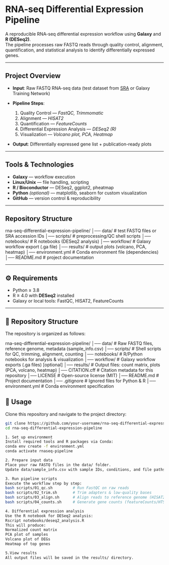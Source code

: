 # RNA-seq Differential Expression Pipeline

A reproducible RNA-seq differential expression workflow using **Galaxy** and **R (DESeq2)**.  
The pipeline processes raw FASTQ reads through quality control, alignment, quantification, and statistical analysis to identify differentially expressed genes.

---

##  Project Overview
- **Input**: Raw FASTQ RNA-seq data (test dataset from [SRA](https://www.ncbi.nlm.nih.gov/sra) or Galaxy Training Network)  
- **Pipeline Steps**:
  1. Quality Control — *FastQC, Trimmomatic*  
  2. Alignment — *HISAT2*  
  3. Quantification — *FeatureCounts*  
  4. Differential Expression Analysis — *DESeq2 (R)*  
  5. Visualization — *Volcano plot, PCA, Heatmap*  

- **Output**: Differentially expressed gene list + publication-ready plots  

---

## Tools & Technologies
- **Galaxy** — workflow execution  
- **Linux/Unix** — file handling, scripting  
- **R / Bioconductor** — DESeq2, ggplot2, pheatmap  
- **Python** *(optional)* — matplotlib, seaborn for custom visualization  
- **GitHub** — version control & reproducibility  

---

##  Repository Structure
rna-seq-differential-expression-pipeline/
│── data/ # test FASTQ files or SRA accession IDs
│── scripts/ # preprocessing/QC shell scripts
│── notebooks/ # R notebooks (DESeq2 analysis)
│── workflow/ # Galaxy workflow export (.ga file)
│── results/ # output plots (volcano, PCA, heatmap)
│── environment.yml # Conda environment file (dependencies)
│── README.md # project documentation


---

## ⚙ Requirements
- Python ≥ 3.8  
- R ≥ 4.0 with **DESeq2** installed  
- Galaxy or local tools: FastQC, HISAT2, FeatureCounts  

---
## 📂 Repository Structure

The repository is organized as follows:

rna-seq-differential-expression-pipeline/
│── data/ # Raw FASTQ files, reference genome, metadata (sample_info.csv)
│── scripts/ # Shell scripts for QC, trimming, alignment, counting
│── notebooks/ # R/Python notebooks for analysis & visualization
│── workflow/ # Galaxy workflow exports (.ga files) [optional]
│── results/ # Output files: count matrix, plots (PCA, volcano, heatmap)
│── CITATION.cff # Citation metadata for this repository
│── LICENSE # Open-source license (MIT)
│── README.md # Project documentation
│── .gitignore # Ignored files for Python & R
│── environment.yml # Conda environment specification


## 🚀 Usage

Clone this repository and navigate to the project directory:

```bash
git clone https://github.com/your-username/rna-seq-differential-expression-pipeline.git
cd rna-seq-differential-expression-pipeline

1. Set up environment
Install required tools and R packages via Conda:
conda env create -f environment.yml
conda activate rnaseq-pipeline

2. Prepare input data
Place your raw FASTQ files in the data/ folder.
Update data/sample_info.csv with sample IDs, conditions, and file paths.

3. Run pipeline scripts
Execute the workflow step by step:
bash scripts/01_qc.sh         # Run FastQC on raw reads
bash scripts/02_trim.sh       # Trim adapters & low-quality bases
bash scripts/03_align.sh      # Align reads to reference genome (HISAT2/STAR)
bash scripts/04_counts.sh     # Generate gene counts (featureCounts/HTSeq)

4. Differential expression analysis
Use the R notebook for DESeq2 analysis:
Rscript notebooks/deseq2_analysis.R
This will produce:
Normalized count matrix
PCA plot of samples
Volcano plot of DEGs
Heatmap of top genes

5.View results
All output files will be saved in the results/ directory.
